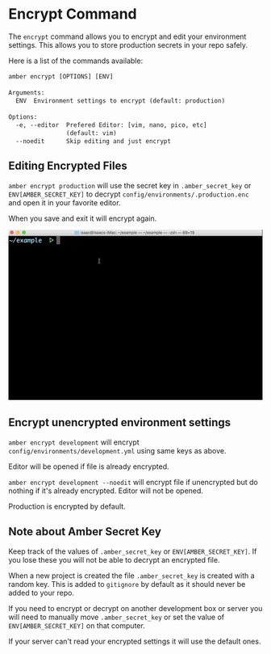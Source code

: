 # Encrypt Command

The `encrypt` command allows you to encrypt and edit your environment settings. 
This allows you to store production secrets in your repo safely.

Here is a list of the commands available:

```
amber encrypt [OPTIONS] [ENV]

Arguments:
  ENV  Environment settings to encrypt (default: production)

Options:
  -e, --editor  Prefered Editor: [vim, nano, pico, etc]
                (default: vim)
  --noedit      Skip editing and just encrypt
```

## Editing Encrypted Files

`amber encrypt production` will use the secret key in `.amber_secret_key` or `ENV[AMBER_SECRET_KEY]` to decrypt `config/environments/.production.enc` and open it in your favorite editor. 

When you save and exit it will encrypt again.

![amber encrypt demo](https://raw.githubusercontent.com/amberframework/site-assets/master/videos/amber_encrypt.gif "Amber Encrypt Demo")


## Encrypt unencrypted environment settings
 
`amber encrypt development` will encrypt `config/environments/development.yml` using same keys as above. 

Editor will be opened if file is already encrypted.

`amber encrypt development --noedit` will encrypt file if unencrypted but do nothing if it's already encrypted. Editor will not be opened.

Production is encrypted by default.

## Note about Amber Secret Key

Keep track of the values of `.amber_secret_key` or `ENV[AMBER_SECRET_KEY]`. If you lose these you will not be able to decrypt an encrypted file. 

When a new project is created the file `.amber_secret_key` is created with a random key. This is added to `gitignore` by default as it should never be added to your repo. 

If you need to encrypt or decrypt on another development box or server you will need to manually move `.amber_secret_key` or set the value of `ENV[AMBER_SECRET_KEY]` on that computer. 

If your server can't read your encrypted settings it will use the default ones.
